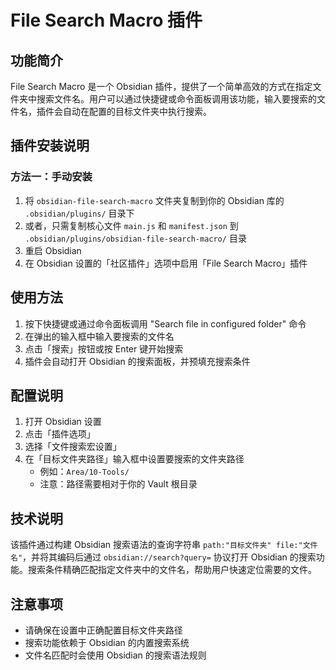 # File Search Macro 插件

## 功能简介

File Search Macro 是一个 Obsidian 插件，提供了一个简单高效的方式在指定文件夹中搜索文件名。用户可以通过快捷键或命令面板调用该功能，输入要搜索的文件名，插件会自动在配置的目标文件夹中执行搜索。

## 插件安装说明

### 方法一：手动安装

1. 将 `obsidian-file-search-macro` 文件夹复制到你的 Obsidian 库的 `.obsidian/plugins/` 目录下
2. 或者，只需复制核心文件 `main.js` 和 `manifest.json` 到 `.obsidian/plugins/obsidian-file-search-macro/` 目录
3. 重启 Obsidian
4. 在 Obsidian 设置的「社区插件」选项中启用「File Search Macro」插件

## 使用方法

1. 按下快捷键或通过命令面板调用 "Search file in configured folder" 命令
2. 在弹出的输入框中输入要搜索的文件名
3. 点击「搜索」按钮或按 Enter 键开始搜索
4. 插件会自动打开 Obsidian 的搜索面板，并预填充搜索条件

## 配置说明

1. 打开 Obsidian 设置
2. 点击「插件选项」
3. 选择「文件搜索宏设置」
4. 在「目标文件夹路径」输入框中设置要搜索的文件夹路径
   - 例如：`Area/10-Tools/`
   - 注意：路径需要相对于你的 Vault 根目录

## 技术说明

该插件通过构建 Obsidian 搜索语法的查询字符串 `path:"目标文件夹" file:"文件名"`，并将其编码后通过 `obsidian://search?query=` 协议打开 Obsidian 的搜索功能。搜索条件精确匹配指定文件夹中的文件名，帮助用户快速定位需要的文件。

## 注意事项

- 请确保在设置中正确配置目标文件夹路径
- 搜索功能依赖于 Obsidian 的内置搜索系统
- 文件名匹配时会使用 Obsidian 的搜索语法规则